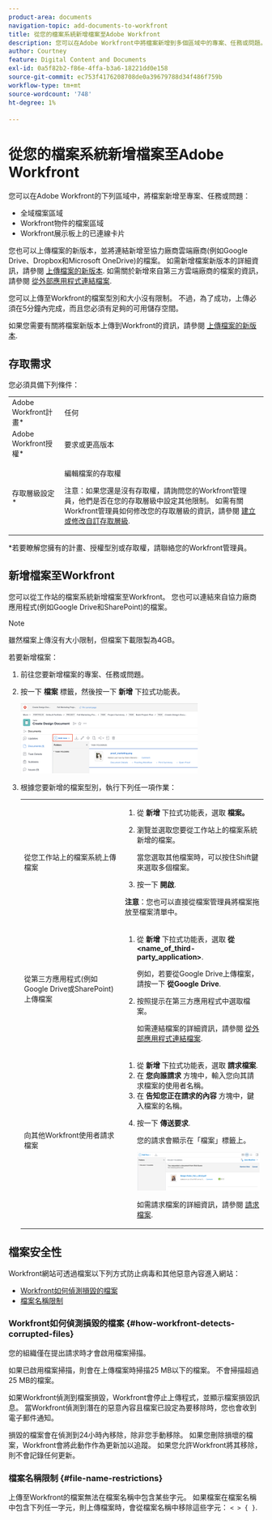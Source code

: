 ```yaml
---
product-area: documents
navigation-topic: add-documents-to-workfront
title: 從您的檔案系統新增檔案至Adobe Workfront
description: 您可以在Adobe Workfront中將檔案新增到多個區域中的專案、任務或問題。
author: Courtney
feature: Digital Content and Documents
exl-id: 0a5f82b2-f86e-4ffa-b3a6-18221dd0e158
source-git-commit: ec753f4176208708de0a39679788d34f486f759b
workflow-type: tm+mt
source-wordcount: '748'
ht-degree: 1%

---
```


# 從您的檔案系統新增檔案至Adobe Workfront

您可以在Adobe Workfront的下列區域中，將檔案新增至專案、任務或問題：

* 全域檔案區域
* Workfront物件的檔案區域
* Workfront展示板上的已連線卡片

您也可以上傳檔案的新版本，並將連結新增至協力廠商雲端廠商(例如Google Drive、Dropbox和Microsoft OneDrive)的檔案。 如需新增檔案新版本的詳細資訊，請參閱 [上傳檔案的新版本](../../documents/managing-documents/upload-new-document-version.md). 如需關於新增來自第三方雲端廠商的檔案的資訊，請參閱 [從外部應用程式連結檔案](../../documents/adding-documents-to-workfront/link-documents-from-external-apps.md).

您可以上傳至Workfront的檔案型別和大小沒有限制。 不過，為了成功，上傳必須在5分鐘內完成，而且您必須有足夠的可用儲存空間。

如果您需要有關將檔案新版本上傳到Workfront的資訊，請參閱 [上傳檔案的新版本](../../documents/managing-documents/upload-new-document-version.md).

## 存取需求

您必須具備下列條件：

<table style="table-layout:auto"> 
 <col> 
 <col> 
 <tbody> 
  <tr> 
   <td role="rowheader">Adobe Workfront計畫*</td> 
   <td> <p> 任何</p> </td> 
  </tr> 
  <tr> 
   <td role="rowheader">Adobe Workfront授權*</td> 
   <td> <p>要求或更高版本</p> </td> 
  </tr> 
  <tr> 
   <td role="rowheader">存取層級設定*</td> 
   <td> <p>編輯檔案的存取權</p> <p>注意：如果您還是沒有存取權，請詢問您的Workfront管理員，他們是否在您的存取層級中設定其他限制。 如需有關Workfront管理員如何修改您的存取層級的資訊，請參閱 <a href="../../administration-and-setup/add-users/configure-and-grant-access/create-modify-access-levels.md" class="MCXref xref">建立或修改自訂存取層級</a>.</p> </td> 
  </tr> 
 </tbody> 
</table>

&#42;若要瞭解您擁有的計畫、授權型別或存取權，請聯絡您的Workfront管理員。

## 新增檔案至Workfront

您可以從工作站的檔案系統新增檔案至Workfront。 您也可以連結來自協力廠商應用程式(例如Google Drive和SharePoint)的檔案。

>[!NOTE]
>
>雖然檔案上傳沒有大小限制，但檔案下載限製為4GB。

若要新增檔案：

1. 前往您要新增檔案的專案、任務或問題。
1. 按一下 **檔案** 標籤，然後按一下 **新增** 下拉式功能表。

   ![](assets/add-new-350x138.png)

1. 根據您要新增的檔案型別，執行下列任一項作業：

   <table style="table-layout:auto"> 
    <col> 
    <col> 
    <tbody> 
     <tr> 
      <td role="rowheader">從您工作站上的檔案系統上傳檔案</td> 
      <td> 
       <ol> 
        <li value="1">從 <strong>新增</strong> 下拉式功能表，選取 <strong>檔案。</strong></li> 
        <li value="2"> <p>瀏覽並選取您要從工作站上的檔案系統新增的檔案。<br></p> <p>當您選取其他檔案時，可以按住Shift鍵來選取多個檔案。</p> </li> 
        <li value="3">按一下 <strong>開啟</strong>.</li> 
       </ol> 
       <p><b>注意</b>：您也可以直接從檔案管理員將檔案拖放至檔案清單中。</td> 
     </tr> 
     <tr> 
      <td role="rowheader">從第三方應用程式(例如Google Drive或SharePoint)上傳檔案</td> 
      <td> 
       <ol> 
        <li value="1"> <p>從 <strong>新增</strong> 下拉式功能表，選取 <strong>從 &lt;name_of_third-party_application&gt;</strong>.</p> <p>例如，若要從Google Drive上傳檔案，請按一下 <strong>從Google Drive</strong>.</p> </li> 
        <li value="2"> <p>按照提示在第三方應用程式中選取檔案。<br></p> <p>如需連結檔案的詳細資訊，請參閱 <a href="../../documents/adding-documents-to-workfront/link-documents-from-external-apps.md" class="MCXref xref">從外部應用程式連結檔案</a>.</p> </li> 
       </ol> </td> 
     </tr> 
     <tr> 
      <td role="rowheader">向其他Workfront使用者請求檔案</td> 
      <td> 
       <ol> 
        <li value="1">從 <strong>新增</strong> 下拉式功能表，選取 <strong>請求檔案</strong>.</li> 
        <li value="2">在 <strong>您向誰請求</strong> 方塊中，輸入您向其請求檔案的使用者名稱。</li> 
        <li value="3">在 <strong>告知您正在請求的內容</strong> 方塊中，鍵入檔案的名稱。</li> 
        <li value="4"> <p>按一下 <strong>傳送要求</strong>.</p> <p>您的請求會顯示在「檔案」標籤上。</p> <p> <img src="assets/request-a-document-350x110.png" style="width: 350;height: 110;" data-mc-conditions="QuicksilverOrClassic.Quicksilver"> </p> <p>如需請求檔案的詳細資訊，請參閱 <a href="../../documents/adding-documents-to-workfront/request-a-document.md" class="MCXref xref">請求檔案</a>.</p> </li> 
       </ol> </td> 
     </tr> 
    </tbody> 
   </table>

## 檔案安全性

Workfront網站可透過檔案以下列方式防止病毒和其他惡意內容進入網站：

* [Workfront如何偵測損毀的檔案](#how-workfront-detects-corrupted-files)
* [檔案名稱限制](#file-name-restrictions)

### Workfront如何偵測損毀的檔案 {#how-workfront-detects-corrupted-files}

您的組織僅在提出請求時才會啟用檔案掃描。

如果已啟用檔案掃描，則會在上傳檔案時掃描25 MB以下的檔案。 不會掃描超過25 MB的檔案。

如果Workfront偵測到檔案損毀，Workfront會停止上傳程式，並顯示檔案損毀訊息。 當Workfront偵測到潛在的惡意內容且檔案已設定為要移除時，您也會收到電子郵件通知。

損毀的檔案會在偵測到24小時內移除，除非您手動移除。 如果您刪除損壞的檔案，Workfront會將此動作作為更新加以追蹤。 如果您允許Workfront將其移除，則不會記錄任何更新。

### 檔案名稱限制 {#file-name-restrictions}

上傳至Workfront的檔案無法在檔案名稱中包含某些字元。 如果檔案在檔案名稱中包含下列任一字元，則上傳檔案時，會從檔案名稱中移除這些字元： `< > { }`.
